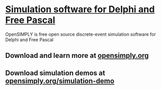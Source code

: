 # [Simulation software for Delphi and Free Pascal](https://github.com/opensimply/OpenSIMPLY/)
OpenSIMPLY is free open source discrete-event simulation software for Delphi and Free Pascal
## Download and learn more at [opensimply.org](https://opensimply.org/) 
## Download simulation demos at [opensimply.org/simulation-demo](https://opensimply.org/simulation-demo.php) 
